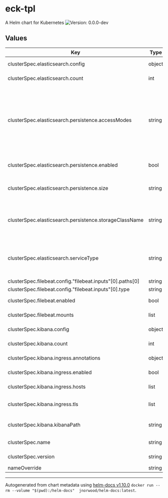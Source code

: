 # eck-tpl

A Helm chart for Kubernetes
![Version: 0.0.0-dev](https://img.shields.io/badge/Version-0.0.0--dev-informational?style=flat-square)

## Values

| Key | Type | Default | Description |
|-----|------|---------|-------------|
| clusterSpec.elasticsearch.config | object | `{}` | Elasticsearch configuration |
| clusterSpec.elasticsearch.count | int | `3` | Elasticsearch instance count |
| clusterSpec.elasticsearch.persistence.accessModes | string | `"ReadWriteOnce"` | PVC access modes can be either `ReadWriteOnce`, `ReadOnlyMany`, `ReadWriteMany` or `ReadWriteOncePod` watch [Official Documentation](https://kubernetes.io/docs/concepts/storage/persistent-volumes/#access-modes) for more informations |
| clusterSpec.elasticsearch.persistence.enabled | bool | `false` | Enable Elasticsearch persitence |
| clusterSpec.elasticsearch.persistence.size | string | `"50Gi"` | Elasticsearch PVC size, it will create *n* PVC of `50Gi` |
| clusterSpec.elasticsearch.persistence.storageClassName | string | `""` | Storage class name, you can get it by executing this command `kubectl get sc` |
| clusterSpec.elasticsearch.serviceType | string | `"ClusterIP"` | Elasticsearch service type can be either `Loadbalancer`, `ClusterIP` or `NodePort` |
| clusterSpec.filebeat.config."filebeat.inputs"[0].paths[0] | string | `"/var/log/containers/*.log"` |  |
| clusterSpec.filebeat.config."filebeat.inputs"[0].type | string | `"container"` |  |
| clusterSpec.filebeat.enabled | bool | `false` | Enable Filebeat instances |
| clusterSpec.filebeat.mounts | list | `[]` | Set Filebeat mounts |
| clusterSpec.kibana.config | object | `{}` | Kibana configuration |
| clusterSpec.kibana.count | int | `1` | Kibana instance count |
| clusterSpec.kibana.ingress.annotations | object | `{}` | Kibana ingress annotations |
| clusterSpec.kibana.ingress.enabled | bool | `false` | Enable Kibana UI ingress |
| clusterSpec.kibana.ingress.hosts | list | `["chart-example.local"]` | Kibana ingress hostnames |
| clusterSpec.kibana.ingress.tls | list | `[]` | Kibana ingress TLS configuration |
| clusterSpec.kibana.kibanaPath | string | `"/"` | Kibana application base path |
| clusterSpec.name | string | `"eck-cluster"` | ECK Cluster name |
| clusterSpec.version | string | `"8.2.0"` | ECK Cluster version |
| nameOverride | string | `""` |  |

----------------------------------------------
Autogenerated from chart metadata using [helm-docs v1.10.0](https://github.com/norwoodj/helm-docs/releases/v1.10.0) `docker run --rm --volume "$(pwd):/helm-docs"  jnorwood/helm-docs:latest`.
